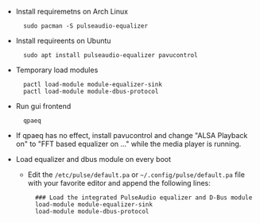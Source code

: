 - Install requiremetns on Arch Linux

		sudo pacman -S pulseaudio-equalizer
		
- Install requireents on Ubuntu

		sudo apt install pulseaudio-equalizer pavucontrol

- Temporary load modules

		pactl load-module module-equalizer-sink
		pactl load-module module-dbus-protocol

- Run gui frontend

		qpaeq

- If qpaeq has no effect, install pavucontrol and change "ALSA Playback on" to "FFT based equalizer on ..." while the media player is running.
- Load equalizer and dbus module on every boot
	- Edit the `/etc/pulse/default.pa` or `~/.config/pulse/default.pa` file with your favorite editor and append the following lines:

			### Load the integrated PulseAudio equalizer and D-Bus module
			load-module module-equalizer-sink
			load-module module-dbus-protocol
